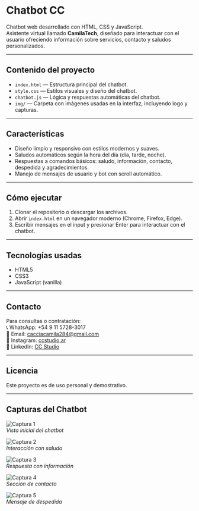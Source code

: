 # Chatbot CC

Chatbot web desarrollado con HTML, CSS y JavaScript.  
Asistente virtual llamado **CamilaTech**, diseñado para interactuar con el usuario ofreciendo información sobre servicios, contacto y saludos personalizados.

---

## Contenido del proyecto

- `index.html` — Estructura principal del chatbot.  
- `style.css` — Estilos visuales y diseño del chatbot.  
- `chatbot.js` — Lógica y respuestas automáticas del chatbot.  
- `img/` — Carpeta con imágenes usadas en la interfaz, incluyendo logo y capturas.

---

## Características

- Diseño limpio y responsivo con estilos modernos y suaves.  
- Saludos automáticos según la hora del día (día, tarde, noche).  
- Respuestas a comandos básicos: saludo, información, contacto, despedida y agradecimientos.  
- Manejo de mensajes de usuario y bot con scroll automático.  

---

## Cómo ejecutar

1. Clonar el repositorio o descargar los archivos.  
2. Abrir `index.html` en un navegador moderno (Chrome, Firefox, Edge).  
3. Escribir mensajes en el input y presionar Enter para interactuar con el chatbot.

---

## Tecnologías usadas

- HTML5  
- CSS3  
- JavaScript (vanilla)

---

## Contacto

Para consultas o contratación:  
📞 WhatsApp: +54 9 11 5728-3017  
📧 Email: cacciacamila284@gmail.com  
📱 Instagram: [ccstudio.ar](https://www.instagram.com/ccstudio.ar)  
💼 LinkedIn: [CC Studio](https://www.linkedin.com/company/ccstudio)

---

## Licencia

Este proyecto es de uso personal y demostrativo.  

---

## Capturas del Chatbot

![Captura 1](img/cap1.jpg)  
*Vista inicial del chatbot*

![Captura 2](img/cap2.jpg)  
*Interacción con saludo*

![Captura 3](img/cap3.jpg)  
*Respuesta con información*

![Captura 4](img/cap4.jpg)  
*Sección de contacto*

![Captura 5](img/cap5.jpg)  
*Mensaje de despedida*


